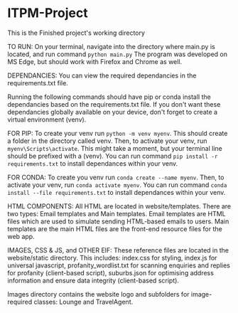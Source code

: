# ITPM-Project
This is the Finished project's working directory 

TO RUN:
On your terminal, navigate into the directory where main.py is located, and run command `python main.py`
The program was developed on MS Edge, but should work with Firefox and Chrome as well.

DEPENDANCIES:
You can view the required dependancies in the requirements.txt file.

Running the following commands should have pip or conda install the dependancies based on the requirements.txt file.
If you don't want these dependancies globally available on your device, don't forget to create a virtual environment (venv).

FOR PIP:
To create your venv run `python -m venv myenv`. This should create a folder in the directory called venv.
Then, to activate your venv, run `myenv\Scripts\activate`. This might take a moment, but your terminal line should be prefixed with a (venv).
You can run command `pip install -r requirements.txt` to install dependances within your venv.

FOR CONDA:
To create you venv run `conda create --name myenv`.
Then, to activate your venv, run `conda activate myenv`.
You can run command `conda install --file requirements.txt` to install dependances within your venv.

HTML COMPONENTS:
All HTML are located in website/templates. There are two types: Email templates and Main templates. Email templates are HTML files which are used to simulate sending HTML-based emails to users. Main templates are the main HTML files are the front-end resource files for the web app.

IMAGES, CSS & JS, and OTHER EIF:
These reference files are located in the website/static directory. This includes: index.css for styling, index.js for universal javascript, profanity_wordlist.txt for scanning enquiries and replies for profanity (client-based script), suburbs.json for optimising address information and ensure data integrity (client-based script).

Images directory contains the website logo and subfolders for image-required classes: Lounge and TravelAgent.
